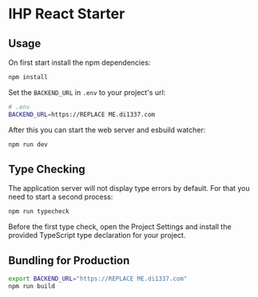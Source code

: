 # IHP React Starter

## Usage

On first start install the npm dependencies:

```bash
npm install
```

Set the `BACKEND_URL` in `.env` to your project's url:

```bash
# .env
BACKEND_URL=https://REPLACE ME.di1337.com
```

After this you can start the web server and esbuild watcher:

```bash
npm run dev
```

## Type Checking

The application server will not display type errors by default. For that you need to start a second process:

```bash
npm run typecheck
```

Before the first type check, open the Project Settings and install the provided TypeScript type declaration for your project.

## Bundling for Production

```bash
export BACKEND_URL="https://REPLACE ME.di1337.com"
npm run build
```
